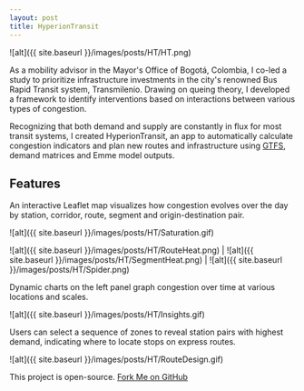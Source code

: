 ```yaml
---
layout: post
title: HyperionTransit
---
```


![alt]({{ site.baseurl }}/images/posts/HT/HT.png)

As a mobility advisor in the Mayor's Office of Bogotá, Colombia, I co-led a study to prioritize infrastructure investments in the city's renowned Bus Rapid Transit system, Transmilenio. Drawing on queing theory, I developed a framework to identify interventions based on interactions between various types of congestion. 

Recognizing that both demand and supply are constantly in flux for most transit systems, I created HyperionTransit, an app to automatically calculate congestion indicators and plan new routes and infrastructure using [GTFS](https://developers.google.com/transit/gtfs), demand matrices and Emme model outputs.

## Features
An interactive Leaflet map visualizes how congestion evolves over the day by station, corridor, route, segment and origin-destination pair. 

![alt]({{ site.baseurl }}/images/posts/HT/Saturation.gif) 

![alt]({{ site.baseurl }}/images/posts/HT/RouteHeat.png) | ![alt]({{ site.baseurl }}/images/posts/HT/SegmentHeat.png) | ![alt]({{ site.baseurl }}/images/posts/HT/Spider.png)

Dynamic charts on the left panel graph congestion over time at various locations and scales.

![alt]({{ site.baseurl }}/images/posts/HT/Insights.gif)

Users can select a sequence of zones to reveal station pairs with highest demand, indicating where to locate stops on express routes.

![alt]({{ site.baseurl }}/images/posts/HT/RouteDesign.gif)

This project is open-source. [Fork Me on GitHub](https://github.com/jleape/HyperionTransit)
